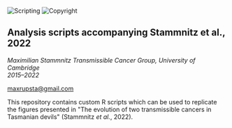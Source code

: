 ![Scripting](https://img.shields.io/badge/Language-R-yellow.svg) ![Copyright](https://img.shields.io/badge/Copyright-(c)_2022_Max\_Stammnitz\_@TCG\_Cambridge-green.svg)

## Analysis scripts accompanying Stammnitz et al., 2022

_Maximilian Stammnitz 
Transmissible Cancer Group, University of Cambridge  
2015–2022_

maxrupsta@gmail.com

This repository contains custom R scripts which can be used to replicate the figures presented in "The evolution of two transmissible cancers in Tasmanian devils" (Stammnitz _et al._, 2022).
